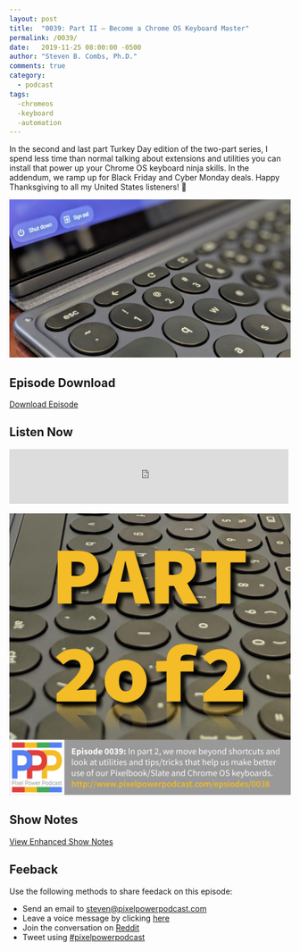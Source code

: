 ```yaml
---
layout: post
title:  "0039: Part II – Become a Chrome OS Keyboard Master"
permalink: /0039/
date:   2019-11-25 08:00:00 -0500
author: "Steven B. Combs, Ph.D."
comments: true
category:
  - podcast
tags:
  -chromeos
  -keyboard
  -automation
---
```


In the second and last part Turkey Day edition of the two-part series, I spend less time than normal talking about extensions and utilities you can install that power up your Chrome OS keyboard ninja skills. In the addendum, we ramp up for Black Friday and Cyber Monday deals. Happy Thanksgiving to all my United States listeners! 🦃

![image](/images/posts/2019-11-25-slate-keyboard.jpg)


## Episode Download

[Download Episode](https://s3-us-west-2.amazonaws.com/anchor-audio-bank/staging/2019-12-19/2c7ec03a9e67d01e0197137aa4e4a06f.m4a)

## Listen Now

<p><iframe src="https://anchor.fm/pixelpowerpodcast/embed/episodes/0039-Part-II--Become-a-Chrome-OS-Keyboard-Master-e96pa1" height="98px" width="500px" frameborder="0" scrolling="no"></iframe></p>

![Episode Album Art](/images/album-art/2019/0039.png)

## Show Notes

[View Enhanced Show Notes](https://docs.google.com/document/d/1NfLR3LG2NS0xHKQNAAT6eo126LZL2hrp9UU1IKAcjcQ/edit?usp=sharing)

## Feeback

Use the following methods to share feedack on this episode:

* Send an email to <steven@pixelpowerpodcast.com>
* Leave a voice message by clicking [here](https://anchor.fm/pixelpowerpodcast/message)
* Join the conversation on [Reddit](https://www.reddit.com/r/pixelpowerpodcast/)
* Tweet using [#pixelpowerpodcast](https://twitter.com/search?q=%23pixelpowerpodcast&src=typed_query)
